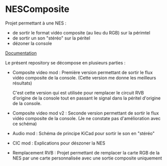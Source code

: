 # NESComposite

Projet permettant à une NES :
- de sortir le format vidéo composite (au lieu du RGB) sur la périmtel
- de sortir un son "stéréo" sur la péritel
- dézoner la console

[Documentation](https://zcool85.github.io/projects/NES-composite/)

Le présent repository se décompose en plusieurs parties :

- Composite video mod : Première version permettant de sortir le flux vidéo composite
  de la console. (Cette version me donne les meilleurs résultats)

  C'est cette version qui est utilisée pour remplacer le circuit RVB d'origine de la console tout en passant le signal
  dans la péritel d'origine de la console.
  
- Composite video mod v2 : Seconde version permettant de sortir le flux vidéo composite
  de la console. (Je ne constate pas d'amélioration avec ce schéma)

- Audio mod : Schéma de principe KiCad pour sortir le son en "stéréo"

- CIC mod : Explications pour dészoner la NES

- Remplacement RVB : Projet permettant de remplacer la carte RGB de la NES par une
  carte personnalisée avec une sortie composite uniquement
